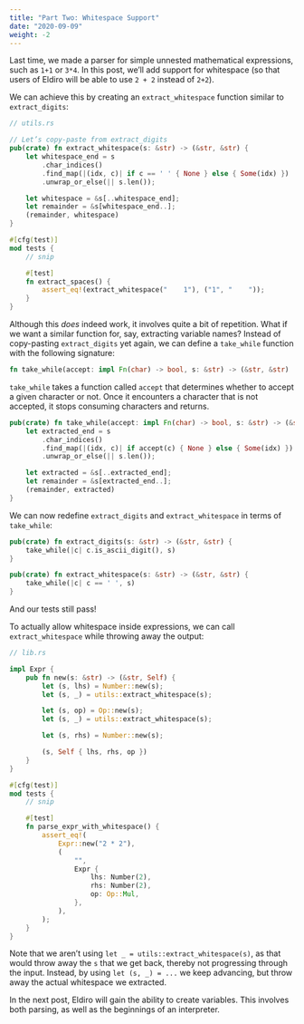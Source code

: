 ```yaml
---
title: "Part Two: Whitespace Support"
date: "2020-09-09"
weight: -2
---
```


Last time, we made a parser for simple unnested mathematical expressions, such as `1+1` or `3*4`. In this post, we’ll add support for whitespace (so that users of Eldiro will be able to use `2 + 2` instead of `2+2`).

We can achieve this by creating an `extract_whitespace` function similar to `extract_digits`:

```rust
// utils.rs

// Let’s copy-paste from extract_digits
pub(crate) fn extract_whitespace(s: &str) -> (&str, &str) {
    let whitespace_end = s
        .char_indices()
        .find_map(|(idx, c)| if c == ' ' { None } else { Some(idx) })
        .unwrap_or_else(|| s.len());

    let whitespace = &s[..whitespace_end];
    let remainder = &s[whitespace_end..];
    (remainder, whitespace)
}

#[cfg(test)]
mod tests {
    // snip

    #[test]
    fn extract_spaces() {
        assert_eq!(extract_whitespace("    1"), ("1", "    "));
    }
}
```

Although this _does_ indeed work, it involves quite a bit of repetition. What if we want a similar function for, say, extracting variable names? Instead of copy-pasting `extract_digits` yet again, we can define a `take_while` function with the following signature:

```rust
fn take_while(accept: impl Fn(char) -> bool, s: &str) -> (&str, &str)
```

`take_while` takes a function called `accept` that determines whether to accept a given character or not. Once it encounters a character that is not accepted, it stops consuming characters and returns.

```rust
pub(crate) fn take_while(accept: impl Fn(char) -> bool, s: &str) -> (&str, &str) {
    let extracted_end = s
        .char_indices()
        .find_map(|(idx, c)| if accept(c) { None } else { Some(idx) })
        .unwrap_or_else(|| s.len());

    let extracted = &s[..extracted_end];
    let remainder = &s[extracted_end..];
    (remainder, extracted)
}
```

We can now redefine `extract_digits` and `extract_whitespace` in terms of `take_while`:

```rust
pub(crate) fn extract_digits(s: &str) -> (&str, &str) {
    take_while(|c| c.is_ascii_digit(), s)
}

pub(crate) fn extract_whitespace(s: &str) -> (&str, &str) {
    take_while(|c| c == ' ', s)
}
```

And our tests still pass!

To actually allow whitespace inside expressions, we can call `extract_whitespace` while throwing away the output:

```rust
// lib.rs

impl Expr {
    pub fn new(s: &str) -> (&str, Self) {
        let (s, lhs) = Number::new(s);
        let (s, _) = utils::extract_whitespace(s);

        let (s, op) = Op::new(s);
        let (s, _) = utils::extract_whitespace(s);

        let (s, rhs) = Number::new(s);

        (s, Self { lhs, rhs, op })
    }
}

#[cfg(test)]
mod tests {
    // snip

    #[test]
    fn parse_expr_with_whitespace() {
        assert_eq!(
            Expr::new("2 * 2"),
            (
                "",
                Expr {
                    lhs: Number(2),
                    rhs: Number(2),
                    op: Op::Mul,
                },
            ),
        );
    }
}
```

Note that we aren’t using `let _ = utils::extract_whitespace(s)`, as that would throw away the `s` that we get back, thereby not progressing through the input. Instead, by using `let (s, _) = ...` we keep advancing, but throw away the actual whitespace we extracted.

In the next post, Eldiro will gain the ability to create variables. This involves both parsing, as well as the beginnings of an interpreter.
